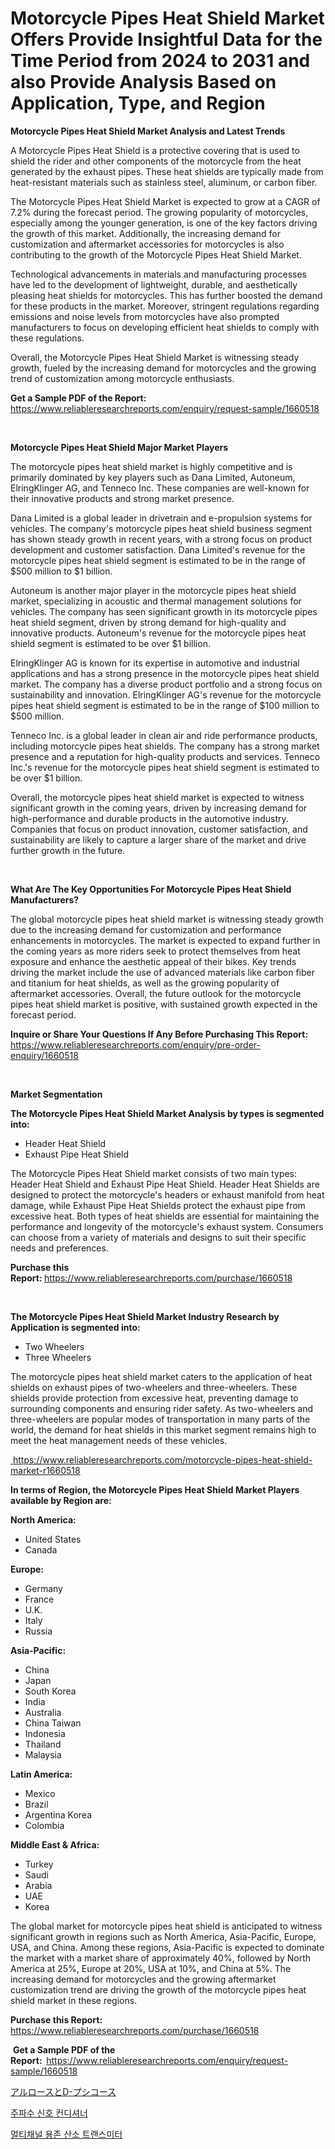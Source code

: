 <p><h1>Motorcycle Pipes Heat Shield Market Offers Provide Insightful Data for the Time Period from 2024 to 2031 and also Provide Analysis Based on Application, Type, and Region</h1></p><p><strong>Motorcycle Pipes Heat Shield Market Analysis and Latest Trends</strong></p>
<p><p>A Motorcycle Pipes Heat Shield is a protective covering that is used to shield the rider and other components of the motorcycle from the heat generated by the exhaust pipes. These heat shields are typically made from heat-resistant materials such as stainless steel, aluminum, or carbon fiber.</p><p>The Motorcycle Pipes Heat Shield Market is expected to grow at a CAGR of 7.2% during the forecast period. The growing popularity of motorcycles, especially among the younger generation, is one of the key factors driving the growth of this market. Additionally, the increasing demand for customization and aftermarket accessories for motorcycles is also contributing to the growth of the Motorcycle Pipes Heat Shield Market.</p><p>Technological advancements in materials and manufacturing processes have led to the development of lightweight, durable, and aesthetically pleasing heat shields for motorcycles. This has further boosted the demand for these products in the market. Moreover, stringent regulations regarding emissions and noise levels from motorcycles have also prompted manufacturers to focus on developing efficient heat shields to comply with these regulations.</p><p>Overall, the Motorcycle Pipes Heat Shield Market is witnessing steady growth, fueled by the increasing demand for motorcycles and the growing trend of customization among motorcycle enthusiasts.</p></p>
<p><strong>Get a Sample PDF of the Report:&nbsp;</strong> <a href="https://www.reliableresearchreports.com/enquiry/request-sample/1660518">https://www.reliableresearchreports.com/enquiry/request-sample/1660518</a></p>
<p>&nbsp;</p>
<p><strong>Motorcycle Pipes Heat Shield Major Market Players</strong></p>
<p><p>The motorcycle pipes heat shield market is highly competitive and is primarily dominated by key players such as Dana Limited, Autoneum, ElringKlinger AG, and Tenneco Inc. These companies are well-known for their innovative products and strong market presence.</p><p>Dana Limited is a global leader in drivetrain and e-propulsion systems for vehicles. The company's motorcycle pipes heat shield business segment has shown steady growth in recent years, with a strong focus on product development and customer satisfaction. Dana Limited's revenue for the motorcycle pipes heat shield segment is estimated to be in the range of $500 million to $1 billion.</p><p>Autoneum is another major player in the motorcycle pipes heat shield market, specializing in acoustic and thermal management solutions for vehicles. The company has seen significant growth in its motorcycle pipes heat shield segment, driven by strong demand for high-quality and innovative products. Autoneum's revenue for the motorcycle pipes heat shield segment is estimated to be over $1 billion.</p><p>ElringKlinger AG is known for its expertise in automotive and industrial applications and has a strong presence in the motorcycle pipes heat shield market. The company has a diverse product portfolio and a strong focus on sustainability and innovation. ElringKlinger AG's revenue for the motorcycle pipes heat shield segment is estimated to be in the range of $100 million to $500 million.</p><p>Tenneco Inc. is a global leader in clean air and ride performance products, including motorcycle pipes heat shields. The company has a strong market presence and a reputation for high-quality products and services. Tenneco Inc.'s revenue for the motorcycle pipes heat shield segment is estimated to be over $1 billion.</p><p>Overall, the motorcycle pipes heat shield market is expected to witness significant growth in the coming years, driven by increasing demand for high-performance and durable products in the automotive industry. Companies that focus on product innovation, customer satisfaction, and sustainability are likely to capture a larger share of the market and drive further growth in the future.</p></p>
<p>&nbsp;</p>
<p><strong>What Are The Key Opportunities For Motorcycle Pipes Heat Shield Manufacturers?</strong></p>
<p><p>The global motorcycle pipes heat shield market is witnessing steady growth due to the increasing demand for customization and performance enhancements in motorcycles. The market is expected to expand further in the coming years as more riders seek to protect themselves from heat exposure and enhance the aesthetic appeal of their bikes. Key trends driving the market include the use of advanced materials like carbon fiber and titanium for heat shields, as well as the growing popularity of aftermarket accessories. Overall, the future outlook for the motorcycle pipes heat shield market is positive, with sustained growth expected in the forecast period.</p></p>
<p><strong>Inquire or Share Your Questions If Any Before Purchasing This Report:</strong> <a href="https://www.reliableresearchreports.com/enquiry/pre-order-enquiry/1660518">https://www.reliableresearchreports.com/enquiry/pre-order-enquiry/1660518</a></p>
<p>&nbsp;</p>
<p><strong>Market Segmentation</strong></p>
<p><strong>The Motorcycle Pipes Heat Shield Market Analysis by types is segmented into:</strong></p>
<p><ul><li>Header Heat Shield</li><li>Exhaust Pipe Heat Shield</li></ul></p>
<p><p>The Motorcycle Pipes Heat Shield market consists of two main types: Header Heat Shield and Exhaust Pipe Heat Shield. Header Heat Shields are designed to protect the motorcycle's headers or exhaust manifold from heat damage, while Exhaust Pipe Heat Shields protect the exhaust pipe from excessive heat. Both types of heat shields are essential for maintaining the performance and longevity of the motorcycle's exhaust system. Consumers can choose from a variety of materials and designs to suit their specific needs and preferences.</p></p>
<p><strong>Purchase this Report:&nbsp;</strong><a href="https://www.reliableresearchreports.com/purchase/1660518">https://www.reliableresearchreports.com/purchase/1660518</a></p>
<p>&nbsp;</p>
<p><strong>The Motorcycle Pipes Heat Shield Market Industry Research by Application is segmented into:</strong></p>
<p><ul><li>Two Wheelers</li><li>Three Wheelers</li></ul></p>
<p><p>The motorcycle pipes heat shield market caters to the application of heat shields on exhaust pipes of two-wheelers and three-wheelers. These shields provide protection from excessive heat, preventing damage to surrounding components and ensuring rider safety. As two-wheelers and three-wheelers are popular modes of transportation in many parts of the world, the demand for heat shields in this market segment remains high to meet the heat management needs of these vehicles.</p></p>
<p><a href="https://www.reliableresearchreports.com/motorcycle-pipes-heat-shield-market-r1660518">&nbsp;https://www.reliableresearchreports.com/motorcycle-pipes-heat-shield-market-r1660518</a></p>
<p><strong>In terms of Region, the Motorcycle Pipes Heat Shield Market Players available by Region are:</strong></p>
<p>
    <p> <strong> North America: </strong>
        <ul>
            <li>United States</li>
            <li>Canada</li>
        </ul>
        </p> 
    <p> <strong> Europe: </strong>
        <ul>
            <li>Germany</li>
            <li>France</li>
            <li>U.K.</li>
            <li>Italy</li>
            <li>Russia</li>
        </ul>
        </p> 
    <p> <strong> Asia-Pacific: </strong>
        <ul>
            <li>China</li>
            <li>Japan</li>
            <li>South Korea</li>
            <li>India</li>
            <li>Australia</li>
            <li>China Taiwan</li>
            <li>Indonesia</li>
            <li>Thailand</li>
            <li>Malaysia</li>
        </ul>
        </p> 
    <p> <strong> Latin America: </strong>
        <ul>
            <li>Mexico</li>
            <li>Brazil</li>
            <li>Argentina Korea</li>
            <li>Colombia</li>
        </ul>
        </p> 
    <p> <strong> Middle East & Africa: </strong>
        <ul>
            <li>Turkey</li>
            <li>Saudi</li>
            <li>Arabia</li>
            <li>UAE</li>
            <li>Korea</li>
        </ul>
    </p>
    </p>
<p><p>The global market for motorcycle pipes heat shield is anticipated to witness significant growth in regions such as North America, Asia-Pacific, Europe, USA, and China. Among these regions, Asia-Pacific is expected to dominate the market with a market share of approximately 40%, followed by North America at 25%, Europe at 20%, USA at 10%, and China at 5%. The increasing demand for motorcycles and the growing aftermarket customization trend are driving the growth of the motorcycle pipes heat shield market in these regions.</p></p>
<p><strong>Purchase this Report: </strong><a href="https://www.reliableresearchreports.com/purchase/1660518">https://www.reliableresearchreports.com/purchase/1660518</a></p>
<p>&nbsp;<strong>Get a Sample PDF of the Report:&nbsp;&nbsp;</strong><a href="https://www.reliableresearchreports.com/enquiry/request-sample/1660518">https://www.reliableresearchreports.com/enquiry/request-sample/1660518</a></p>
<p><strong></strong></p>
<p><p><a href="https://medium.com/@pedrogers56456/%E3%82%A2%E3%83%AB%E3%83%AD%E3%83%BC%E3%82%B9%E3%81%A8d-%E3%82%B7%E3%82%AF%E3%83%AD%E3%83%BC%E3%82%B9%E3%81%AE%E5%B8%82%E5%A0%B4%E4%BA%88%E6%B8%AC-%E5%B8%82%E5%A0%B4%E5%8B%95%E5%90%91%E3%81%8A%E3%82%88%E3%81%B3%E5%BD%B1%E9%9F%BF%E5%88%86%E6%9E%90-2024%E5%B9%B4-2031%E5%B9%B4-ed6a7ea5638d">アルロースとD-プシコース</a></p><p><a href="https://medium.com/@lilmama456456/2024%EB%85%84%EB%B6%80%ED%84%B0-2031%EB%85%84%EA%B9%8C%EC%A7%80%EC%9D%98-%EC%A3%BC%ED%8C%8C%EC%88%98-%EC%8B%A0%ED%98%B8-%EC%A1%B0%EA%B1%B4%EB%B3%84-%EC%9E%A5%EC%B9%98-%EC%8B%9C%EC%9E%A5-%EC%84%B1%EC%9E%A5-%EC%A0%84%EB%A7%9D%EC%9D%80-%EC%8B%9C%EC%9E%A5-%ED%8A%B8%EB%A0%8C%EB%93%9C-%EB%B6%84%EC%84%9D%EC%97%90-%EB%94%B0%EB%9D%BC-%EC%95%A0%ED%94%8C%EB%A6%AC%EC%BC%80%EC%9D%B4%EC%85%98-%EC%A7%80%EC%97%AD%EC%A0%81-%EC%A0%84%EB%A7%9D-%EB%B0%8F-%EC%88%98%EC%9D%B5%EC%97%90-%EB%8C%80%ED%95%B4-cagr%EB%A1%9C-%EC%98%88%EC%B8%A1%EB%90%98%EA%B3%A0-%EC%9E%88%EC%8A%B5%EB%8B%88%EB%8B%A4-a9fb1a935323">주파수 신호 컨디셔너</a></p><p><a href="https://medium.com/@matthiasdkins856/%EB%8B%A4%EC%A4%91-%EC%B1%84%EB%84%90-%EC%9A%A9%ED%95%B4-%EC%82%B0%EC%86%8C-%EB%B3%80%ED%99%98%EA%B8%B0-%EC%8B%9C%EC%9E%A5-%EC%A0%90%EC%9C%A0%EC%9C%A8-%EB%B0%8F-%EC%8B%9C%EC%9E%A5-%EB%B6%84%EC%84%9D-%EC%84%B1%EC%9E%A5-%ED%8A%B8%EB%A0%8C%EB%93%9C-%EB%B0%8F-2024%EB%85%84-2031%EB%85%84-%EA%B8%B0%EA%B0%84%EC%97%90-%EB%8C%80%ED%95%9C-%EC%98%88%EC%B8%A1-06b287278a52">멀티채널 용존 산소 트랜스미터</a></p></p>